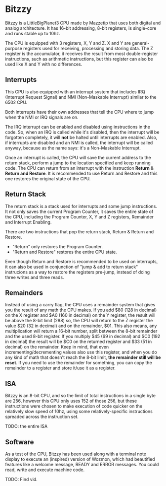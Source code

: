 # Bitzzy

Bitzzy is a LittleBigPlanet3 CPU made by Mazzetip that uses both digital and analog architecture. It has 16-bit addressing, 8-bit registers, is single-core and runs stable up to 10hz. 

The CPU is equipped with 3 registers, X, Y and Z. X and Y are general-purpose registers used for receiving, processing and storing data. The Z register is the accumulator, it receives the result from most double-register instructions, such as arithmetic instructions, but this register can also be used like X and Y with no differences.

## Interrupts

This CPU is also equipped with an interrupt system that includes IRQ \(Interrupt Request Signal\) and NMI \(Non-Maskable Interrupt\) similar to the 6502 CPU.

Both interrupts have their own addresses that tell the CPU where to jump when the NMI or IRQ signals are on.

The IRQ interrupt can be enabled and disabled using instructions in the code. So, when an IRQ is called while it's disabled, then the interrupt will be forgotten completely, it will **not** be halted until interrupts are enabled. Also, if interrupts are disabled and an NMI is called, the interrupt will be called anyway, because as the name says: it's a Non-Maskable Interrupt.

Once an interrupt is called, the CPU will save the current address to the return stack, perform a jump to the location specified and keep running code. The CPU can return from an interrupt with the instruction **Return** & **Return and Restore**. It is recommended to use Return and Restore and this one restores the original state of the CPU.

## Return Stack

The return stack is a stack used for interrupts and some jump instructions. It not only saves the current Program Counter, it saves the entire state of the CPU, including the Program Counter, X, Y and Z registers, Remainder and Interrupt Enabling.

There are two instructions that pop the return stack, Return & Return and Restore.

* "Return" only restores the Program Counter.
* "Return and Restore" restores the entire CPU state.

Even though Return and Restore is recommended to be used on interrupts, it can also be used in conjunction of "jump & add to return stack" instrucions as a way to restore the registers pre-jump, instead of doing three writes and three reads.

## Remainders

Instead of using a carry flag, the CPU uses a remainder system that gives you the result of any math the CPU makes. If you add $80 \(128 in decimal\) on the X register and $A0 \(160 in decimal\) on the Y register, the result will be above the 8-bit limit \(288\) so, the CPU will return to the Z register the value $20 \(32 in decimal\) and on the remainder, $01.
This also means, any multiplication will return a 16-bit number, split between the 8-bit remainder and the used 8-bit register. If you multiply $45 \(69 in decimal\) and $C0 \(192 in decimal\) the result will be $C0 on the returned register and $33 \(51 in decimal\) on the remainder.
Keep in mind, that even incrementing/decrementing values also use this register, and when you do any kind of math that doesn't reach the 8-bit limit, **the remainder still will be reset**. If you need to use the remainder for something, you can copy the remainder to a register and store it/use it as a register.

## ISA

Bitzzy is an 8-bit CPU, and so the limit of total instructions in a single byte are 256, however this CPU only uses 152 of those 256, but these instructions were chosen to make execution of code quicker on the relatively slow speed of 10hz, using some relatively-specific instructions spreaded across the instruction set.

TODO: the entire ISA

## Software

As a test of the CPU, Bitzzy has been used along with a terminal note display to execute an \(inspired\) version of Wozmon, which had beautified features like a welcome message, READY and ERROR messages. You could read, write and execute machine code.

TODO: Find vid.
